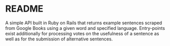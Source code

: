 # README

A simple API built in Ruby on Rails that returns example sentences scraped from Google Books using a given word and specified language. Entry-points exist additionally for processing votes on the usefulness of a sentence as well as for the submission of alternative sentences.
